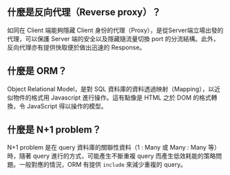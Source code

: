 ## 什麼是反向代理（Reverse proxy）？

如同在 Client 端能夠隱藏 Client 身份的代理（Proxy），是從Server端立場出發的代理，可以保護 Server 端的安全以及隱藏隨流量切換 port 的分流結構。此外，反向代理亦有提供快取便於做出迅速的 Response。

## 什麼是 ORM？

Object Relational Model，是對 SQL 資料庫的資料透過映射（Mapping），以近似物件的格式用 Javascript 進行操作。這有點像是 HTML 之於 DOM 的格式轉換，令 JavaScript 得以操作的模型。


## 什麼是 N+1 problem？

N+1 problem 是在 query 資料庫的關聯性資料（1 : Many 或 Many : Many 等）時，隨著 query 進行的方式，可能產生不斷重複 query 而產生低效耗能的策略問題。一般對應的情況，ORM 有提供 `include` 來減少重複的 query。

